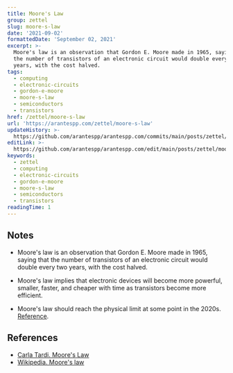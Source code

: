 ```yaml
---
title: Moore's Law
group: zettel
slug: moore-s-law
date: '2021-09-02'
formattedDate: 'September 02, 2021'
excerpt: >-
  Moore's law is an observation that Gordon E. Moore made in 1965, saying that
  the number of transistors of an electronic circuit would double every two
  years, with the cost halved.
tags:
  - computing
  - electronic-circuits
  - gordon-e-moore
  - moore-s-law
  - semiconductors
  - transistors
href: /zettel/moore-s-law
url: 'https://arantespp.com/zettel/moore-s-law'
updateHistory: >-
  https://github.com/arantespp/arantespp.com/commits/main/posts/zettel/moore-s-law.md
editLink: >-
  https://github.com/arantespp/arantespp.com/edit/main/posts/zettel/moore-s-law.md
keywords:
  - zettel
  - computing
  - electronic-circuits
  - gordon-e-moore
  - moore-s-law
  - semiconductors
  - transistors
readingTime: 1
---
```


## Notes

- Moore's law is an observation that Gordon E. Moore made in 1965, saying that the number of transistors of an electronic circuit would double every two years, with the cost halved.

- Moore's law implies that electronic devices will become more powerful, smaller, faster, and cheaper with time as transistors become more efficient.

- Moore's law should reach the physical limit at some point in the 2020s. [Reference](https://www.technologyreview.com/2020/02/24/905789/were-not-prepared-for-the-end-of-moores-law/).

## References

- [Carla Tardi. Moore's Law](https://www.investopedia.com/terms/m/mooreslaw.asp)
- [Wikipedia. Moore's law](https://en.wikipedia.org/wiki/Moore%27s_law)
